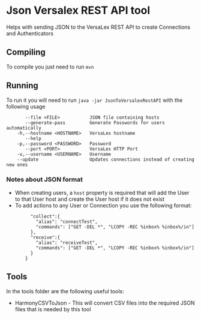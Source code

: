 # Json Versalex REST API tool
Helps with sending JSON to the VersaLex REST API to create Connections and Authenticators

## Compiling
To compile you just need to run `mvn`

## Running
To run it you will need to run `java -jar JsonToVersalexRestAPI` with the following usage
```usage: JsonToVersalexRESTAPI
       --file <FILE>           JSON file containing hosts
       --generate-pass         Generate Passwords for users automatically
    -h,--hostname <HOSTNAME>   VersaLex hostname
       --help
    -p,--password <PASSWORD>   Password
       --port <PORT>           VersaLex HTTP Port
    -u,--username <USERNAME>   Username
    --update                   Updates connections instead of creating new ones
```

### Notes about JSON format
- When creating users, a `host` property is required that will add the User to that User host and create the User host if it does not exist
- To add actions to any User or Connection you use the following format:
```    "actions": {
         "collect":{
           "alias": "connectTest",
           "commands": ["GET -DEL *", "LCOPY -REC %inbox% %inbox%/in"]
         },
         "receive":{
           "alias": "receiveTest",
           "commands": ["GET -DEL *", "LCOPY -REC %inbox% %inbox%/in"]
         }
       }
```

## Tools
In the tools folder are the following useful tools:
- HarmonyCSVToJson - This will convert CSV files into the required JSON files that is needed by this tool